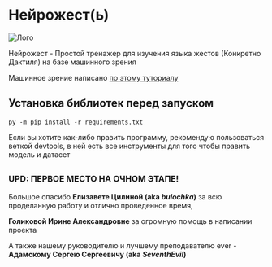# Нейрожест(ь)
![Лого](https://i.ibb.co/pP8g0pr/pixil-frame-0-5.png)
 
Нейрожест - Простой тренажер для изучения языка жестов (Конкретно Дактиля) на базе машинного зрения 

Машинное зрение написано [по этому туториалу](https://github.com/computervisioneng/sign-language-detector-python)

## Установка библиотек перед запуском
```
py -m pip install -r requirements.txt
```
Если вы хотите как-либо править программу, рекомендую пользоваться веткой devtools, в ней есть все инструменты для того чтобы править модель и датасет
##
### UPD: ПЕРВОЕ МЕСТО НА ОЧНОМ ЭТАПЕ! 
Большое спасибо **Елизавете Цилиной (aka _bulochka_)** за всю проделанную работу и отлично проведенное время,

**Голиковой Ирине Александровне** за огромную помощь в написании проекта

А также нашему руководителю и лучшему преподавателю ever - **Адамскому Сергею Сергеевичу (aka _SeventhEvil_)**
